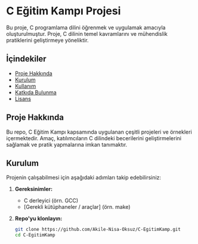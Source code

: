 # C Eğitim Kampı Projesi  

Bu proje, C programlama dilini öğrenmek ve uygulamak amacıyla oluşturulmuştur. Proje, C dilinin temel kavramlarını ve mühendislik pratiklerini geliştirmeye yöneliktir.  

## İçindekiler  

- [Proje Hakkında](#proje-hakkında)  
- [Kurulum](#kurulum)  
- [Kullanım](#kullanım)  
- [Katkıda Bulunma](#katkıda-bulunma)  
- [Lisans](#lisans)  

## Proje Hakkında  

Bu repo, C Eğitim Kampı kapsamında uygulanan çeşitli projeleri ve örnekleri içermektedir. Amaç, katılımcıların C dilindeki becerilerini geliştirmelerini sağlamak ve pratik yapmalarına imkan tanımaktır.  

## Kurulum  

Projenin çalışabilmesi için aşağıdaki adımları takip edebilirsiniz:  

1. **Gereksinimler:**  
   - C derleyici (örn. GCC)  
   - [Gerekli kütüphaneler / araçlar] (örn. make)  

2. **Repo'yu klonlayın:**  

   ```bash  
   git clone https://github.com/Akile-Nisa-Oksuz/C-EgitimKamp.git  
   cd C-EgitimKamp

